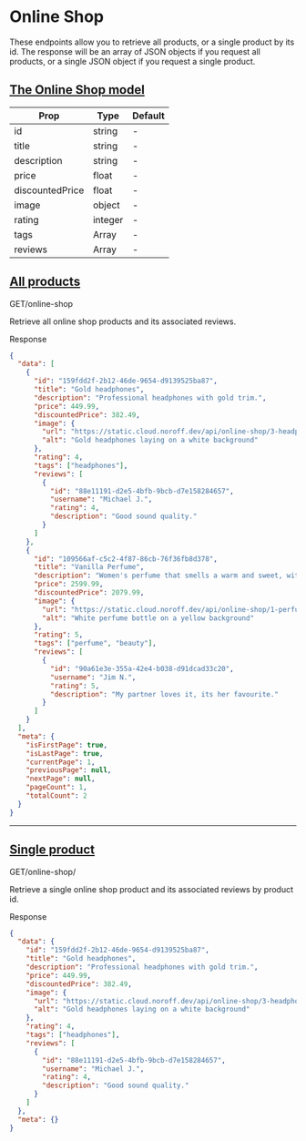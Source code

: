 # Online Shop

These
endpoints allow you to retrieve all products, or a single product by
its id. The response will be an array of JSON objects if you request all
products, or a single JSON object if you request a single product.

## [The Online Shop model](https://docs.noroff.dev/docs/v2/basic/online-shop#the-online-shop-model)

| Prop | Type | Default |
| --- | --- | --- |
| id | string | - |
| title | string | - |
| description | string | - |
| price | float | - |
| discountedPrice | float | - |
| image | object | - |
| rating | integer | - |
| tags | Array<string> | - |
| reviews | Array<Review> | - |

## [All products](https://docs.noroff.dev/docs/v2/basic/online-shop#all-products)

GET/online-shop

Retrieve all online shop products and its associated reviews.

Response

```json
{
  "data": [
    {
      "id": "159fdd2f-2b12-46de-9654-d9139525ba87",
      "title": "Gold headphones",
      "description": "Professional headphones with gold trim.",
      "price": 449.99,
      "discountedPrice": 382.49,
      "image": {
        "url": "https://static.cloud.noroff.dev/api/online-shop/3-headphones-beats.jpg",
        "alt": "Gold headphones laying on a white background"
      },
      "rating": 4,
      "tags": ["headphones"],
      "reviews": [
        {
          "id": "88e11191-d2e5-4bfb-9bcb-d7e158284657",
          "username": "Michael J.",
          "rating": 4,
          "description": "Good sound quality."
        }
      ]
    },
    {
      "id": "109566af-c5c2-4f87-86cb-76f36fb8d378",
      "title": "Vanilla Perfume",
      "description": "Women's perfume that smells a warm and sweet, with nuances of wood and jasmine.",
      "price": 2599.99,
      "discountedPrice": 2079.99,
      "image": {
        "url": "https://static.cloud.noroff.dev/api/online-shop/1-perfume-white.jpg",
        "alt": "White perfume bottle on a yellow background"
      },
      "rating": 5,
      "tags": ["perfume", "beauty"],
      "reviews": [
        {
          "id": "90a61e3e-355a-42e4-b038-d91dcad33c20",
          "username": "Jim N.",
          "rating": 5,
          "description": "My partner loves it, its her favourite."
        }
      ]
    }
  ],
  "meta": {
    "isFirstPage": true,
    "isLastPage": true,
    "currentPage": 1,
    "previousPage": null,
    "nextPage": null,
    "pageCount": 1,
    "totalCount": 2
  }
}
```

---

## [Single product](https://docs.noroff.dev/docs/v2/basic/online-shop#single-product)

GET/online-shop/<id>

Retrieve a single online shop product and its associated reviews by product id.

Response

```json
{
  "data": {
    "id": "159fdd2f-2b12-46de-9654-d9139525ba87",
    "title": "Gold headphones",
    "description": "Professional headphones with gold trim.",
    "price": 449.99,
    "discountedPrice": 382.49,
    "image": {
      "url": "https://static.cloud.noroff.dev/api/online-shop/3-headphones-beats.jpg",
      "alt": "Gold headphones laying on a white background"
    },
    "rating": 4,
    "tags": ["headphones"],
    "reviews": [
      {
        "id": "88e11191-d2e5-4bfb-9bcb-d7e158284657",
        "username": "Michael J.",
        "rating": 4,
        "description": "Good sound quality."
      }
    ]
  },
  "meta": {}
}
```